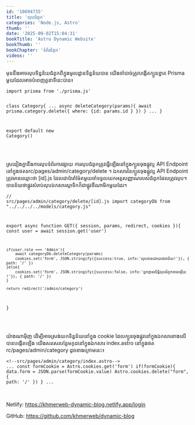 ```yaml
---
id: '10694735'
title: 'លុប​ជំពូក'
categories: 'Node.js, Astro'
thumb: ''
date: '2025-09-02T15:04:31'
bookTitle: 'Astro Dynamic Website'
bookThumb: ''
bookChapter: 'ទំព័រ​ជំពូក'
videos: ''
---
```

<p>មុន​នឹង​អាច​លុប​​​ទិន្នន័យ​ជំពូក​​ពី​ក្នុង​មូលដ្ឋាន​ទិន្នន័យ​បាន យើង​ចាំបាច់​ត្រូវ​បង្កើតក្បួន​ខ្នាត​ Prisma មួយដែល​អាច​បំពេញ​​តួនាទី​នេះ​បាន​៖</p><pre><code class="js javascript js-code">import prisma from './prisma.js'

class Category{
	...
	async deleteCategory(params){
        await prisma.category.delete({ where: {id: params.id } })
    }
	...
}

export default new Category()</code></pre><p>&nbsp;</p><p>ស្រដៀង​គ្នា​នឹង​ការលុប​ទំព័រ​ការផ្សាយ ការលុប​ជំពូក​ត្រូវ​ធ្វើ​ឡើង​នៅ​ក្នុង​ក្បួន​ចុង​ផ្លូវ​ឬ API Endpoint នៅ​ក្នុង​ថត ​src/pages/admin/category/delete ។ ឯកសារ​នៃ​ក្បួន​ចុង​ផ្លូវ​ឬ​ API Endpoint ​​​​​​​​​​​​​​​​​​​​​​​​​​​​​​​​​​​​​​​​​​​​​​​​​​​​​​​​ត្រូវមាន​ឈ្មោះ​ថា [id].js ដែល​ជា​ប៉ារ៉ាម៉ែត​មួយ​ចាំទទួល​យក​អត្តសញ្ញាណ​របស់​ជំពូក​​ដែល​ត្រូវ​លុប​។ បាន​ន័យ​ថា​ផ្លូវ​សំរាប់​លុប​ឯកសារ​ស្តាទិក​ក៏​​ជា​ផ្លូវ​ឌីណាមិក​មួយ​ដែរ​។</p><pre><code class="js javascript js-code">// src/pages/admin/category/delete/[id].js
import categoryDb from "../../../../models/category.js"

export async function GET({ session, params, redirect, cookies }){
    const user = await session.get('user')

    if(user.role === 'Admin'){
        await categoryDb.deleteCategory(params)
        cookies.set('form', JSON.stringify({success:true, info:'លុប​បាន​ដោយ​ជោគជ័យ!'}), { path: '/' })
    }else{
        cookies.set('form', JSON.stringify({success:false, info:'អ្នក​គ្មាន​សិទ្ធិ​លុប​ជំពូក​បាន​ឡើយ​!'}), { path: '/' })
    }

    return redirect('/admin/category')
}</code></pre><p>&nbsp;</p><p>យ៉ាងណាម៉ិញ ដើម្បី​អាច​ស្រង់​យក​ទិន្នន័យ​នៅ​ក្នុង cookie ដែល​ក្បួន​ចុង​ផ្លូវ​នៅ​ក្នុង​ឯកសារ​ខាង​លើ​បាន​បង្កើត​ឡើង យើង​សរសេរ​បន្ថែម​កូដ​នៅ​ក្នុង​​​​​ឯកសារ index.astro នៅ​ក្នុង​ថត rc/pages/admin/category ដូច​ខាង​ក្រោម​នេះ៖</p><pre><code class="js javascript js-code">&lt;!--src/pages/admin/category/index.astro--&gt;
...
const formCookie = Astro.cookies.get('form')
if(formCookie){
    data.form = JSON.parse(formCookie.value)
    Astro.cookies.delete("form", { path: '/' })
}
...</code></pre><p>&nbsp;</p><p>Netlify: <a href="https://khmerweb-dynamic-blog.netlify.app/login">https://khmerweb-dynamic-blog.netlify.app/login</a></p><p>GitHub: <a href="https://github.com/khmerweb/dynamic-blog">https://github.com/khmerweb/dynamic-blog</a></p>